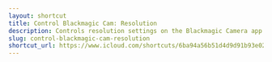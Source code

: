 ```yaml
---
layout: shortcut
title: Control Blackmagic Cam: Resolution
description: Controls resolution settings on the Blackmagic Camera app for iOS
slug: control-blackmagic-cam-resolution
shortcut_url: https://www.icloud.com/shortcuts/6ba94a56b51d4d9d91b93e023c449f64
---
```

